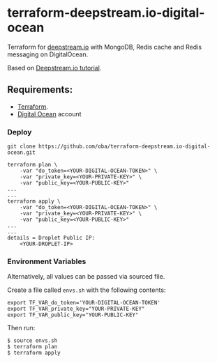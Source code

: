 # terraform-deepstream.io-digital-ocean

Terraform for [deepstream.io](https://deepstream.io/) with MongoDB, Redis cache and Redis messaging on DigitalOcean.

Based on [Deepstream.io tutorial](https://deepstream.io/tutorials/integrations/other-digital-ocean/).

## Requirements:

* [Terraform](https://www.terraform.io/).
* [Digital Ocean](https://www.digitalocean.com/) account

### Deploy

    git clone https://github.com/oba/terraform-deepstream.io-digital-ocean.git

    terraform plan \
        -var "do_token=<YOUR-DIGITAL-OCEAN-TOKEN>" \
        -var "private_key=<YOUR-PRIVATE-KEY>" \
        -var "public_key=<YOUR-PUBLIC-KEY>"
    ...
    ...
    terraform apply \
        -var "do_token=<YOUR-DIGITAL-OCEAN-TOKEN>" \
        -var "private_key=<YOUR-PRIVATE-KEY>" \
        -var "public_key=<YOUR-PUBLIC-KEY>"
    ...
    ...
    details = Droplet Public IP:
        <YOUR-DROPLET-IP>

### Environment Variables

Alternatively, all values can be passed via sourced file.

Create a file called `envs.sh` with the following contents:

    export TF_VAR_do_token='YOUR-DIGITAL-OCEAN-TOKEN'
    export TF_VAR_private_key="YOUR-PRIVATE-KEY"
    export TF_VAR_public_key="YOUR-PUBLIC-KEY"

Then run:

    $ source envs.sh
    $ terraform plan
    $ terraform apply